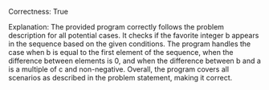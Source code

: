 Correctness: True

Explanation: 
The provided program correctly follows the problem description for all potential cases. It checks if the favorite integer b appears in the sequence based on the given conditions. The program handles the case when b is equal to the first element of the sequence, when the difference between elements is 0, and when the difference between b and a is a multiple of c and non-negative. Overall, the program covers all scenarios as described in the problem statement, making it correct.